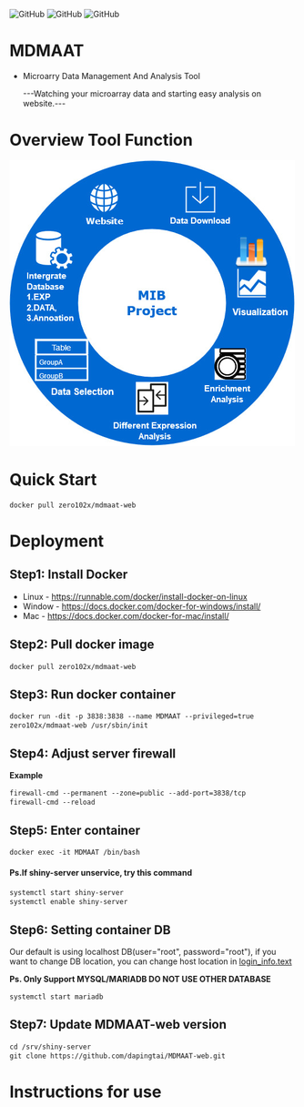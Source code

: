 ![GitHub](https://img.shields.io/github/license/dapingtai/MDMAAT-web)
![GitHub](https://img.shields.io/github/languages/top/dapingtai/MDMAAT-web)
![GitHub](https://img.shields.io/docker/image-size/zero102x/mdmaat-web)
# MDMAAT
- Microarry Data Management And Analysis Tool

   ---Watching your microarray data and starting easy analysis on website.---
# Overview Tool Function
![image](https://github.com/dapingtai/MDMAAT-web/blob/master/www/MDMAAT_Function.jpg)

# Quick Start
```
docker pull zero102x/mdmaat-web
```
# Deployment
## Step1: Install Docker
- Linux - https://runnable.com/docker/install-docker-on-linux
- Window - https://docs.docker.com/docker-for-windows/install/
- Mac - https://docs.docker.com/docker-for-mac/install/

## Step2: Pull docker image
```
docker pull zero102x/mdmaat-web
```
## Step3: Run docker container
```
docker run -dit -p 3838:3838 --name MDMAAT --privileged=true zero102x/mdmaat-web /usr/sbin/init
```
## Step4: Adjust server firewall
**Example**
```
firewall-cmd --permanent --zone=public --add-port=3838/tcp
firewall-cmd --reload
```
## Step5: Enter container
```
docker exec -it MDMAAT /bin/bash
```
#### Ps.If shiny-server unservice, try this command ####
```
systemctl start shiny-server
systemctl enable shiny-server
```
## Step6: Setting container DB
Our default is using localhost DB(user="root", password="root"), if you want to change DB location, you can change host location in [login_info.text](https://github.com/dapingtai/MDMAAT-web/blob/master/login_info.text)

**Ps. Only Support MYSQL/MARIADB DO NOT USE OTHER DATABASE**
```
systemctl start mariadb
```
## Step7: Update MDMAAT-web version
```
cd /srv/shiny-server
git clone https://github.com/dapingtai/MDMAAT-web.git
```
# Instructions for use
